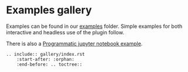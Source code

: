 # Examples gallery

Examples can be found in our [examples](https://github.com/napari/napari-animation/tree/main/examples) folder. Simple examples for both interactive and headless use of the plugin follow.

There is also a [Programmatic jupyter notebook example](https://github.com/napari/napari-animation/tree/main/examples/programmatic_notebook_example.ipynb).

```{eval-rst}
.. include:: gallery/index.rst
    :start-after: :orphan:
    :end-before: .. toctree::
```
